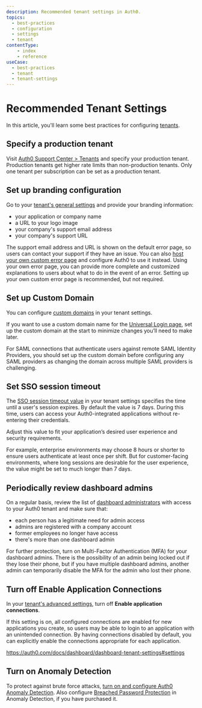 ```yaml
---
description: Recommended tenant settings in Auth0.
topics:
  - best-practices
  - configuration
  - settings
  - tenant
contentType: 
    - index
    - reference
useCase:
  - best-practices
  - tenant
  - tenant-settings
---
```


# Recommended Tenant Settings

In this article, you'll learn some best practices for configuring [tenants](/getting-started/the-basics#account-and-tenants).

## Specify a production tenant

Visit [Auth0 Support Center > Tenants](https://support.auth0.com/tenants/public) and specify your production tenant. Production tenants get higher rate limits than non-production tenants. Only one tenant per subscription can be set as a production tenant.

## Set up branding configuration

Go to your [tenant's general settings](${manage_url}/#/tenant) and provide your branding information:

- your application or company name
- a URL to your logo image
- your company's support email address
- your company's support URL

The support email address and URL is shown on the default error page, so users can contact your support if they have an issue. You can also [host your own custom error page](/hosted-pages/custom-error-pages) and configure Auth0 to use it instead. Using your own error page, you can provide more complete and customized explanations to users about what to do in the event of an error. Setting up your own custom error page is recommended, but not required.

## Set up Custom Domain

You can configure [custom domains](/custom-domains) in your tenant settings.

If you want to use a custom domain name for the [Universal Login page](/hosted-pages/login), set up the custom domain at the start to minimize changes you’ll need to make later.

For SAML connections that authenticate users against remote SAML Identity Providers, you should set up the custom domain before configuring any SAML providers as changing the domain across multiple SAML providers is challenging.

## Set SSO session timeout

The [SSO session timeout value](/dashboard/dashboard-tenant-settings#session-timeout) in your tenant settings specifies the time until a user's session expires. By default the value is 7 days. During this time, users can access your Auth0-integrated applications without re-entering their credentials.

Adjust this value to fit your application’s desired user experience and security requirements.

For example, enterprise environments may choose 8 hours or shorter to ensure users authenticate at least once per shift. But for customer-facing environments, where long sessions are desirable for the user experience, the value might be set to much longer than 7 days.

## Periodically review dashboard admins 

On a regular basis, review the list of [dashboard administrators](/dashboard/dashboard-tenant-settings#dashboard-admins) with access to your Auth0 tenant and make sure that:

- each person has a legitimate need for admin access
- admins are registered with a company account
- former employees no longer have access
- there's more than one dashboard admin

For further protection, turn on Multi-Factor Authentication (MFA) for your dashboard admins. There is the possibility of an admin being locked out if they lose their phone, but if you have multiple dashboard admins, another admin can temporarily disable the MFA for the admin who lost their phone.

## Turn off Enable Application Connections

In your [tenant's advanced settings](${manage_url}/#/tenant/advanced), turn off **Enable application connections**.

If this setting is on, all configured connections are enabled for new applications you create, so users may be able to login to an application with an unintended connection. By having connections disabled by default, you can explicitly enable the connections appropriate for each application.

https://auth0.com/docs/dashboard/dashboard-tenant-settings#settings

## Turn on Anomaly Detection

To protect against brute force attacks, [turn on and configure Auth0 Anomaly Detection](/anomaly-detection). Also configure [Breached Password Protection](/anomaly-detection/breached-passwords) in Anomaly Detection, if you have purchased it.

